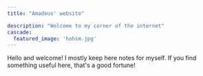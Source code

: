 ```yaml
---
title: "Amadeus' website"

description: "Welcome to my corner of the internet"
cascade:
  featured_image: 'hohsm.jpg'
---
```


Hello and welcome! I mostly keep here notes for myself. If you find something useful here, that's a good fortune!